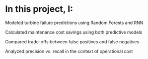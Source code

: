 # In this project, I:

Modeled turbine failure predictions using Random Forests and RNN

Calculated maintenance cost savings using both predictive models

Compared trade-offs between false positives and false negatives

Analyzed precision vs. recall in the context of operational cost


